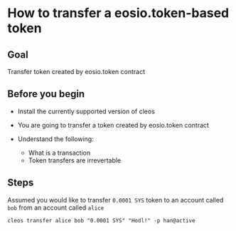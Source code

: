 # How to transfer a eosio.token-based token

## Goal

Transfer token created by eosio.token contract

## Before you begin

* Install the currently supported version of cleos

* You are going to transfer a token created by eosio.token contract

* Understand the following:
  * What is a transaction
  * Token transfers are irrevertable 

## Steps

Assumed you would like to transfer `0.0001 SYS` token to an account called `bob` from an account called `alice`


```shell
cleos transfer alice bob "0.0001 SYS" "Hodl!" -p han@active
```

